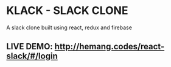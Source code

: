 # KLACK - SLACK CLONE
A slack clone built using react, redux and firebase

## LIVE DEMO: http://hemang.codes/react-slack/#/login
